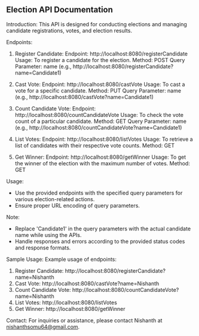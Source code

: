 Election API Documentation
--------------------------

Introduction:
This API is designed for conducting elections and managing candidate registrations, votes, and election results.

Endpoints:
1. Register Candidate:
    Endpoint: http://localhost:8080/registerCandidate
    Usage: To register a candidate for the election.
    Method: POST
    Query Parameter: name (e.g., http://localhost:8080/registerCandidate?name=Candidate1)

2. Cast Vote:
    Endpoint: http://localhost:8080/castVote
    Usage: To cast a vote for a specific candidate.
    Method: PUT
    Query Parameter: name (e.g., http://localhost:8080/castVote?name=Candidate1)

3. Count Candidate Vote:
    Endpoint: http://localhost:8080/countCandidateVote
    Usage: To check the vote count of a particular candidate.
    Method: GET
    Query Parameter: name (e.g., http://localhost:8080/countCandidateVote?name=Candidate1)

4. List Votes:
    Endpoint: http://localhost:8080/listVotes
    Usage: To retrieve a list of candidates with their respective vote counts.
    Method: GET

5. Get Winner:
    Endpoint: http://localhost:8080/getWinner
    Usage: To get the winner of the election with the maximum number of votes.
    Method: GET

Usage:
- Use the provided endpoints with the specified query parameters for various election-related actions.
- Ensure proper URL encoding of query parameters.

Note:
- Replace 'Candidate1' in the query parameters with the actual candidate name while using the APIs.
- Handle responses and errors according to the provided status codes and response formats.

Sample Usage:
Example usage of endpoints:
1. Register Candidate: http://localhost:8080/registerCandidate?name=Nishanth
2. Cast Vote: http://localhost:8080/castVote?name=Nishanth
3. Count Candidate Vote: http://localhost:8080/countCandidateVote?name=Nishanth
4. List Votes: http://localhost:8080/listVotes
5. Get Winner: http://localhost:8080/getWinner

Contact:
For inquiries or assistance, please contact Nishanth at nishanthsomu64@gmail.com.
